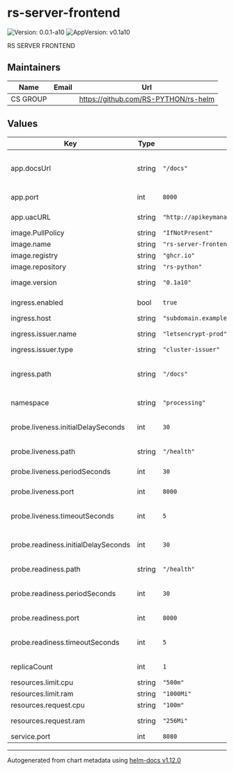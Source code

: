 # rs-server-frontend

![Version: 0.0.1-a10](https://img.shields.io/badge/Version-0.0.1--a10-informational?style=flat-square) ![AppVersion: v0.1a10](https://img.shields.io/badge/AppVersion-v0.1a10-informational?style=flat-square)

RS SERVER FRONTEND

## Maintainers

| Name | Email | Url |
| ---- | ------ | --- |
| CS GROUP |  | <https://github.com/RS-PYTHON/rs-helm> |

## Values

| Key | Type | Default | Description |
|-----|------|---------|-------------|
| app.docsUrl | string | `"/docs"` | URL suffix for the application. Must be the same value as ingress.path |
| app.port | int | `8000` | Port for the application |
| app.uacURL | string | `"http://apikeymanager.processing.svc.cluster.local:8000/check/api_key"` | URL of the API Key Manager service |
| image.PullPolicy | string | `"IfNotPresent"` | Image pull policy |
| image.name | string | `"rs-server-frontend"` | Image name |
| image.registry | string | `"ghcr.io"` | Image registry |
| image.repository | string | `"rs-python"` | Image repository |
| image.version | string | `"0.1a10"` | Image version, can be a tag or a digest |
| ingress.enabled | bool | `true` | Enabled/Disable ingress |
| ingress.host | string | `"subdomain.example.com"` | Ingress host name |
| ingress.issuer.name | string | `"letsencrypt-prod"` | Ingress Issuer name |
| ingress.issuer.type | string | `"cluster-issuer"` | Ingress Issuer type |
| ingress.path | string | `"/docs"` | Ingress path for the application. Must be the same value as app.docsUrl. |
| namespace | string | `"processing"` | Namespace for the deployment |
| probe.liveness.initialDelaySeconds | int | `30` | InitialDelaySeconds for the liveness probe |
| probe.liveness.path | string | `"/health"` | Path for the liveness probe |
| probe.liveness.periodSeconds | int | `30` | periodSeconds for the liveness probe |
| probe.liveness.port | int | `8000` | Port for the liveness probe |
| probe.liveness.timeoutSeconds | int | `5` | timeoutSeconds for the liveness probe |
| probe.readiness.initialDelaySeconds | int | `30` | InitialDelaySeconds for the readiness probe |
| probe.readiness.path | string | `"/health"` | Path for the readiness probe |
| probe.readiness.periodSeconds | int | `30` | periodSeconds for the readiness probe |
| probe.readiness.port | int | `8000` | Port for the readiness probe |
| probe.readiness.timeoutSeconds | int | `5` | timeoutSeconds for the readiness probe |
| replicaCount | int | `1` | Number of replicas for the deployment |
| resources.limit.cpu | string | `"500m"` | Pod CPU limit |
| resources.limit.ram | string | `"1000Mi"` | Pod memory limit |
| resources.request.cpu | string | `"100m"` | Pod CPU request |
| resources.request.ram | string | `"256Mi"` | Pod memory request |
| service.port | int | `8080` | Port for the service |

----------------------------------------------
Autogenerated from chart metadata using [helm-docs v1.12.0](https://github.com/norwoodj/helm-docs/releases/v1.12.0)
